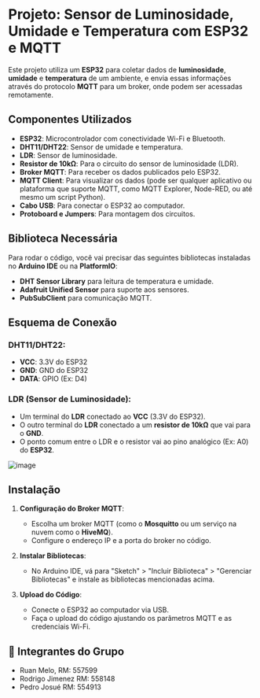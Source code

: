# Projeto: Sensor de Luminosidade, Umidade e Temperatura com ESP32 e MQTT

Este projeto utiliza um **ESP32** para coletar dados de **luminosidade**, **umidade** e **temperatura** de um ambiente, e envia essas informações através do protocolo **MQTT** para um broker, onde podem ser acessadas remotamente.

## Componentes Utilizados

- **ESP32**: Microcontrolador com conectividade Wi-Fi e Bluetooth.
- **DHT11/DHT22**: Sensor de umidade e temperatura.
- **LDR**: Sensor de luminosidade.
- **Resistor de 10kΩ**: Para o circuito do sensor de luminosidade (LDR).
- **Broker MQTT**: Para receber os dados publicados pelo ESP32.
- **MQTT Client**: Para visualizar os dados (pode ser qualquer aplicativo ou plataforma que suporte MQTT, como MQTT Explorer, Node-RED, ou até mesmo um script Python).
- **Cabo USB**: Para conectar o ESP32 ao computador.
- **Protoboard e Jumpers**: Para montagem dos circuitos.

## Biblioteca Necessária

Para rodar o código, você vai precisar das seguintes bibliotecas instaladas no **Arduino IDE** ou na **PlatformIO**:

- **DHT Sensor Library** para leitura de temperatura e umidade.
- **Adafruit Unified Sensor** para suporte aos sensores.
- **PubSubClient** para comunicação MQTT.

## Esquema de Conexão

### DHT11/DHT22:
- **VCC**: 3.3V do ESP32
- **GND**: GND do ESP32
- **DATA**: GPIO (Ex: D4)

### LDR (Sensor de Luminosidade):
- Um terminal do **LDR** conectado ao **VCC** (3.3V do ESP32).
- O outro terminal do **LDR** conectado a um **resistor de 10kΩ** que vai para o **GND**.
- O ponto comum entre o LDR e o resistor vai ao pino analógico (Ex: A0) do **ESP32**.

![image](https://github.com/user-attachments/assets/a036bc54-54cb-4b99-9621-687dde51cb71)


## Instalação

1. **Configuração do Broker MQTT**: 
   - Escolha um broker MQTT (como o **Mosquitto** ou um serviço na nuvem como o **HiveMQ**).
   - Configure o endereço IP e a porta do broker no código.

2. **Instalar Bibliotecas**:
   - No Arduino IDE, vá para "Sketch" > "Incluir Biblioteca" > "Gerenciar Bibliotecas" e instale as bibliotecas mencionadas acima.

3. **Upload do Código**:
   - Conecte o ESP32 ao computador via USB.
   - Faça o upload do código ajustando os parâmetros MQTT e as credenciais Wi-Fi.


## 👥 Integrantes do Grupo 

- Ruan Melo, RM: 557599
- Rodrigo Jimenez RM: 558148
- Pedro Josué RM: 554913


   
